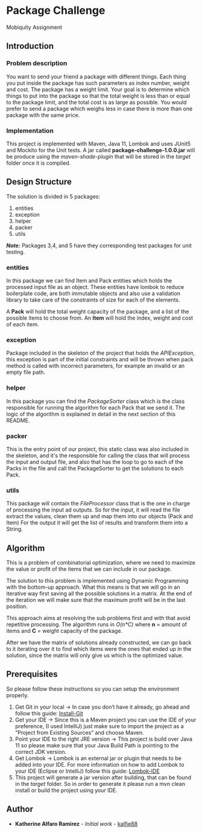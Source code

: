 # Package Challenge
Mobiquity Assignment

## Introduction

### Problem description
You want to send your friend a package with different things.
Each thing you put inside the package has such parameters as index number, weight and cost. The package has a weight limit. 
Your goal is to determine which things to put into the package so that the total weight is less than or equal to the package 
limit, and the total cost is as large as possible.
You would prefer to send a package which weighs less in case there is more than one package with the same price.

### Implementation 
This project is implemented with Maven, Java 11, Lombok and uses JUnit5 and Mockito for the Unit tests.
A jar called **package-challenge-1.0.0.jar** will be produce using the _maven-shade-plugin_ that will be stored in
the _target_ folder once it is compiled.


## Design Structure
The solution is divided in 5 packages:
1. entities
2. exception
3. helper
4. packer
5. utils

_**Note:**_ Packages 3,4, and 5 have they corresponding test packages for unit testing.

### entities 
In this package we can find Item and Pack entities which holds the processed input file as an object.
These entities have lombok to reduce boilerplate code, are both immutable objects and also use a validation library to 
take care of the constraints of size for each of the elements.

A **Pack** will hold the total weight capacity of the package, and a list of the possible items to choose from.
An **Item** will hold the index, weight and cost of each item.

### exception
Package included in the skeleton of the project that holds the _APIException_, this exception is part of 
the initial constraints and will be thrown when pack method is called with incorrect parameters, for 
example an invalid or an empty file path.

### helper
In this package you can find the _PackageSorter_ class which is the class responsible for running the algorithm for 
each Pack that we send it. The logic of the algorithm is explained in detail in the next section of this README.

### packer
This is the entry point of our project, this static class was also included in the skeleton, and it's the responsible 
for calling the class that will process the input and output file, and also that has the loop to go to each of the 
Packs in the file and call the PackageSorter to get the solutions to each Pack.

### utils
This package will contain the _FileProcessor_ class that is the one in charge of processing the input ad outputs. 
So for the input, it will read the file extract the values, clean them up and map them into our objects (Pack and Item) 
For the output it will get the list of results and transform them into a String.

## Algorithm
This is a problem of combinatorial optimization, where we need to maximize the value or profit of the items that we can 
include in our package.

The solution to this problem is implemented using Dynamic Programming with the bottom-up approach. What this means is that 
we will go in an iterative way first saving all the possible solutions in a matrix. At the end of the iteration we will make 
sure that the maximum profit will be in the last position. 

This approach aims at resolving the sub problems first and with that avoid repetitive processing.
The algorithm runs in _O(n*C)_ where **n** = amount of items and **C** = weight capacity of the package.

After we have the matrix of solutions already constructed, we can go back to it iterating over it to find which items were 
the ones that ended up in the solution, since the matrix will only give us which is the optimized value.

## Prerequisites

So please follow these instructions so you can setup the environment properly.

1. Get Git in your local -> In case you don’t have it already, go ahead and follow this guide: 
   [Install-Git](https://www.atlassian.com/git/tutorials/install-git)
2. Get your IDE -> Since this is a Maven project you can use the IDE of your preference, (I used IntelliJ) just make 
   sure to import the project as a “Project from Existing Sources” and choose Maven.
3. Point your IDE to the right JRE version -> This project is build over Java 11 so please make sure that your Java 
   Build Path is pointing to the correct JDK version.
4. Get Lombok -> Lombok is an external jar or plugin that needs to be added into your IDE. For more information on how 
   to add Lombok to your IDE (Eclipse or IntelliJ) follow this guide: [Lombok-IDE](https://www.baeldung.com/lombok-ide)
5. This project will generate a jar version after building, that can be found in the _target_ folder. So in order to 
   generate it please run a mvn clean install or build the project using your IDE.
   

## Author

* **Katherine Alfaro Ramirez** - *Initial work* - [kalfie88](https://github.com/kalfie88)